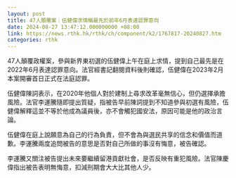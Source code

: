 ```yaml
---
layout: post
title: 47人顛覆案｜伍健偉求情稱最先於前年6月表達認罪意向
date: 2024-08-27 13:47:12.000000000 +08:00
link: https://news.rthk.hk/rthk/ch/component/k2/1767817-20240827.htm
categories: rthk
---
```


47人顛覆政權案，參與新界東初選的伍健偉上午在庭上求情，提到自己最先是在2022年6月表達認罪意向。法官經書記翻閱資料後則確認，伍健偉在2023年2月本案開審首日正式在法庭認罪。

伍健偉陳詞表示，在2020年他個人對於建制上尋求改革毫無信心，但仍選擇承擔風險。法官李運騰隨即提出質疑，指被告早前陳詞提到不知道參與初選有風險，伍健偉解釋這並不等於他成為議員後，亦不會觸犯國安法，原因可能是他的政治言論。

伍健偉在庭上說願意為自己的行為負責，但不會為與選民共享的信念和價值而道歉。李運騰兩度追問被告的意思是否對自己所做的事沒有悔意，被告確認。

李運騰又關注被告提出未來要繼續留港貢獻社會，是否反映有重犯風險。法官陳慶偉指出被告表明無悔意，扣減刑期會大大比其他人少。
